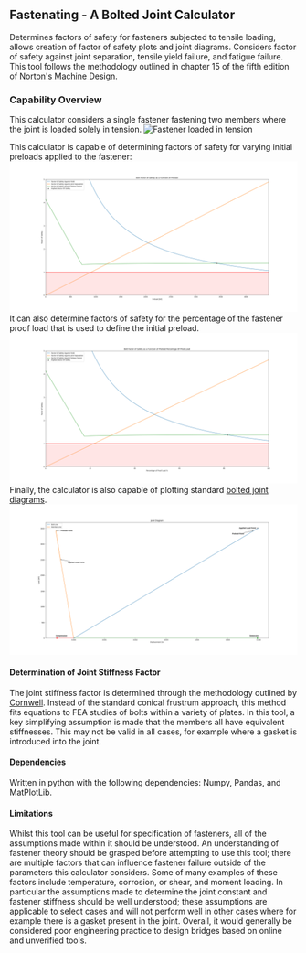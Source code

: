 ## Fastenating - A Bolted Joint Calculator
Determines factors of safety for fasteners subjected to tensile loading, allows creation of factor of safety plots and joint diagrams. Considers factor of safety against joint separation, tensile yield failure, and fatigue failure. This tool follows the methodology outlined in chapter 15 of the fifth edition of [Norton's Machine Design](https://wps.pearsoned.com/ecs_norton_mechdesign_5/).

### Capability Overview
This calculator considers a single fastener fastening two members where the joint is loaded solely in tension.
![Fastener loaded in tension](https://blog.maxprocorp.com/hs-fs/hubfs/Tension-Load.jpg?width=235&name=Tension-Load.jpg)

This calculator is capable of determining factors of safety for varying initial preloads applied to the fastener:
![Preload Diagram](https://github.com/slehmann1/Fastenating/blob/main/SupportingInfo/Images/PreloadDiagram.png?raw=true)
It can also determine factors of safety for the percentage of the fastener proof load that is used to define the initial preload.
![Function of Proof Diagram](https://github.com/slehmann1/Fastenating/blob/main/SupportingInfo/Images/ProofLoadDiagram.png?raw=true)
Finally, the calculator is also capable of plotting standard [bolted joint diagrams](https://www.youtube.com/watch?v=6UowCTm2oT4).
![Bolted Joint Diagram](https://github.com/slehmann1/Fastenating/blob/main/SupportingInfo/Images/JointDiagram.png?raw=true)
#### Determination of Joint Stiffness Factor
The joint stiffness factor is determined through the methodology outlined by [Cornwell](https://journals.sagepub.com/doi/abs/10.1243/09544062JMES1108?journalCode=picb). Instead of the standard conical frustrum approach, this method fits equations to FEA studies of bolts within a variety of plates. In this tool, a key simplifying assumption is made that the members all have equivalent stiffnesses. This may not be valid in all cases, for example where a gasket is introduced into the joint. 

#### Dependencies
Written in python with the following dependencies:  Numpy, Pandas, and MatPlotLib.

#### Limitations
Whilst this tool can be useful for specification of fasteners, all of the assumptions made within it should be understood. An understanding of fastener theory should be grasped before attempting to use this tool; there are multiple factors that can influence fastener failure outside of the parameters this calculator considers. Some of many examples of these factors include temperature, corrosion, or shear, and moment loading. In particular the assumptions made to determine the joint constant and fastener stiffness should be well understood; these assumptions are applicable to select cases and will not perform well in other cases where for example there is a gasket present in the joint. Overall, it would generally be considered poor engineering practice to design bridges based on online and unverified tools.

